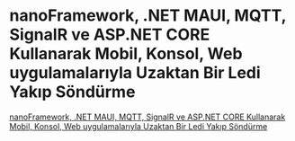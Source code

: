 # nanoFramework, .NET MAUI, MQTT, SignalR ve ASP.NET CORE Kullanarak Mobil, Konsol, Web uygulamalarıyla Uzaktan Bir Ledi Yakıp Söndürme

[nanoFramework, .NET MAUI, MQTT, SignalR ve ASP.NET CORE Kullanarak Mobil, Konsol, Web uygulamalarıyla Uzaktan Bir Ledi Yakıp Söndürme](https://www.ayazduru.com.tr/blog/post/2023/07/14/nanoframework-net-maui-mqtt-signalr-ve-asp-net-core-kullanarak-mobil-konsol-web-uygulamalariyla-uzaktan-bir-ledi-yakip-sondurme)
